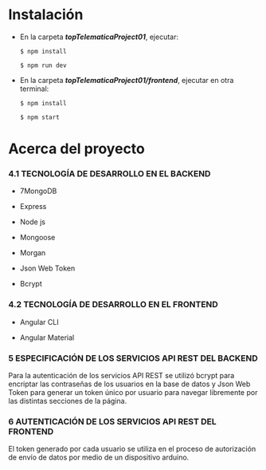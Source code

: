 # Instalación

* En la carpeta ***topTelematicaProject01***, ejecutar:

  `$ npm install`
  
  `$ npm run dev`
  
* En la carpeta ***topTelematicaProject01/frontend***, ejecutar en otra terminal:

  `$ npm install`
  
  `$ npm start`
  
# Acerca del proyecto

### 4.1 TECNOLOGÍA DE DESARROLLO EN EL BACKEND

* 7MongoDB

* Express

* Node js

* Mongoose

* Morgan

* Json Web Token

* Bcrypt

### 4.2 TECNOLOGÍA DE DESARROLLO EN EL FRONTEND

* Angular CLI

* Angular Material

### 5 ESPECIFICACIÓN DE LOS SERVICIOS API REST DEL BACKEND

Para la autenticación de los servicios API REST se utilizó bcrypt para encriptar las contraseñas de los usuarios en la base de datos y Json Web Token para generar un token único por usuario para navegar libremente por las distintas secciones de la página.
	
### 6 AUTENTICACIÓN DE LOS SERVICIOS API REST DEL FRONTEND

El token generado por cada usuario se utiliza en el proceso de autorización de envío de datos por medio de un dispositivo arduino.
